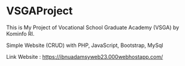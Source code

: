 # VSGAProject
This is My Project of Vocational School Graduate Academy (VSGA) by Kominfo RI.

Simple Website (CRUD) with PHP, JavaScript, Bootstrap, MySql


Link Website : https://ibnuadamsyweb23.000webhostapp.com/
